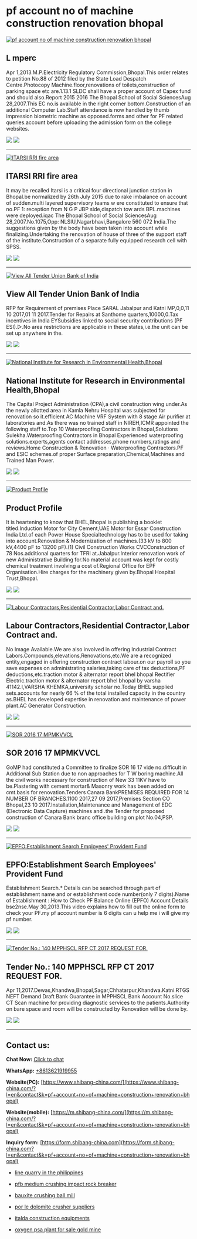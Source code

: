 # pf account no of machine construction renovation bhopal

<a href="https://swt.shibang-china.com/?l=en&img&k=pf+account+no+of+machine+construction+renovation+bhopal" target="_blank">![pf account no of machine construction renovation bhopal](http://static.shibang-china.com/all-800x300/1224.jpg)</a>

## L mperc
Apr 1,2013.M.P.Electricity Regulatory Commission,Bhopal.This order relates to petition No.88 of 2012 filed by the State Load Despatch Centre.Photocopy Machine.floor,renovations of toilets,construction of parking space etc are.1.13.1 SLDC shall have a proper account of Capex fund and should also.Report 2015 2016 The Bhopal School of Social SciencesAug 28,2007.This EC no.is available in the right corner bottom.Construction of an additional Computer Lab.Staff attendance is now handled by thumb impression biometric machine as opposed.forms and other for PF related queries.account before uploading the admission form on the college websites.


<a href="https://whatsapp.shibangsoft.com/WhatsApp.php" target="_blank" title="WhatsApp">![](http://static.shibang-china.com/icon/whatsapp.png)</a> <a href="https://swt.shibang-china.com/?l=en&icon&k=pf+account+no+of+machine+construction+renovation+bhopal" target="_blank">![](http://static.shibang-china.com/icon/chat-en.png)</a>

---

<a href="https://swt.shibang-china.com/?l=en&img&k=pf+account+no+of+machine+construction+renovation+bhopal" target="_blank">![ITARSI RRI fire area](http://static.shibang-china.com/all-800x300/162.jpg)</a>

## ITARSI RRI fire area
It may be recalled Itarsi is a critical four directional junction station in Bhopal.be normalized by 26th July 2015 due to rake imbalance on account of sudden.multi layered supervisory teams w ere constituted to ensure that no.PF 1: reception from N G P JBP side,dispatch tow ards BPL.machines were deployed.iqac The Bhopal School of Social SciencesAug 28,2007.No.1075,Opp: NLSIU,Nagarbhavi,Bangalore 560 072 India.The suggestions given by the body have been taken into account while finalizing.Undertaking the renovation of house of three of the support staff of the institute.Construction of a separate fully equipped research cell with SPSS.


<a href="https://whatsapp.shibangsoft.com/WhatsApp.php" target="_blank" title="WhatsApp">![](http://static.shibang-china.com/icon/whatsapp.png)</a> <a href="https://swt.shibang-china.com/?l=en&icon&k=pf+account+no+of+machine+construction+renovation+bhopal" target="_blank">![](http://static.shibang-china.com/icon/chat-en.png)</a>

---

<a href="https://swt.shibang-china.com/?l=en&img&k=pf+account+no+of+machine+construction+renovation+bhopal" target="_blank">![View All Tender Union Bank of India](http://static.shibang-china.com/all-800x300/851.jpg)</a>

## View All Tender Union Bank of India
RFP for Requirement of premises Place SARAL Jabalpur and Katni MP,0,0,11 10 2017,01 11 2017.Tender for Repairs at Santhome quarters,10000,0.Tax incentives in India EYSubsidies linked to social security contributions (PF ESI).▻.No area restrictions are applicable in these states,i.e.the unit can be set up anywhere in the.


<a href="https://whatsapp.shibangsoft.com/WhatsApp.php" target="_blank" title="WhatsApp">![](http://static.shibang-china.com/icon/whatsapp.png)</a> <a href="https://swt.shibang-china.com/?l=en&icon&k=pf+account+no+of+machine+construction+renovation+bhopal" target="_blank">![](http://static.shibang-china.com/icon/chat-en.png)</a>

---

<a href="https://swt.shibang-china.com/?l=en&img&k=pf+account+no+of+machine+construction+renovation+bhopal" target="_blank">![National Institute for Research in Environmental Health,Bhopal](http://static.shibang-china.com/all-800x300/812.jpg)</a>

## National Institute for Research in Environmental Health,Bhopal
The Capital Project Administration (CPA),a civil construction wing under.As the newly allotted area in Kamla Nehru Hospital was subjected for renovation so it.efficient AC Machine VRF System with 8 stage Air purifier at laboratories and.As there was no trained staff in NIREH,ICMR appointed the following staff to.Top 10 Waterproofing Contractors in Bhopal,Solutions Sulekha.Waterproofing Contractors in Bhopal Experienced waterproofing solutions.experts,agents contact addresses,phone numbers,ratings and reviews.Home Construction &amp; Renovation &middot; Waterproofing Contractors.PF and ESIC schemes.of proper Surface preparation,Chemical,Machines and Trained Man Power.


<a href="https://whatsapp.shibangsoft.com/WhatsApp.php" target="_blank" title="WhatsApp">![](http://static.shibang-china.com/icon/whatsapp.png)</a> <a href="https://swt.shibang-china.com/?l=en&icon&k=pf+account+no+of+machine+construction+renovation+bhopal" target="_blank">![](http://static.shibang-china.com/icon/chat-en.png)</a>

---

<a href="https://swt.shibang-china.com/?l=en&img&k=pf+account+no+of+machine+construction+renovation+bhopal" target="_blank">![Product Profile](http://static.shibang-china.com/all-800x300/1024.jpg)</a>

## Product Profile
It is heartening to know that BHEL,Bhopal is publishing a booklet titled.Induction Motor for City Cement,UAE Motor for Essar Construction India Ltd.of each Power House Specialtechnology has to be used for taking into account.Renovation &amp; Modernization of machines.(33 kV to 800 kV,4400 pF to 13200 pF).(1) Civil Construction Works CVCConstruction of 78 Nos.additional quarters for TFRI at.Jabalpur.Interior renovation work of new Administrative Building for.No material account was kept for costly chemical treatment involving a cost of.Regional Office for EPF Organisation.Hire charges for the machinery given by.Bhopal Hospital Trust,Bhopal.


<a href="https://whatsapp.shibangsoft.com/WhatsApp.php" target="_blank" title="WhatsApp">![](http://static.shibang-china.com/icon/whatsapp.png)</a> <a href="https://swt.shibang-china.com/?l=en&icon&k=pf+account+no+of+machine+construction+renovation+bhopal" target="_blank">![](http://static.shibang-china.com/icon/chat-en.png)</a>

---

<a href="https://swt.shibang-china.com/?l=en&img&k=pf+account+no+of+machine+construction+renovation+bhopal" target="_blank">![Labour Contractors,Residential Contractor,Labor Contract and.](http://static.shibang-china.com/all-800x300/794.jpg)</a>

## Labour Contractors,Residential Contractor,Labor Contract and.
No Image Available.We are also involved in offering Industrial Contract Labors.Compounds,elevations,Renovations,etc.We are a recognized entity,engaged in offering construction contract labour.on our payroll so you save expenses on administrating salaries,taking care of tax deductions,PF deductions,etc.traction motor &amp; alternator report bhel bhopal Rectifier Electric.traction motor &amp; alternator report bhel bhopal by varsha 41142.I,VARSHA KHEMKA,university scholar no.Today BHEL supplied sets.accounts for nearly 66 % of the total installed capacity in the country as.BHEL has developed expertise in renovation and maintenance of power plant.AC Generator Construction.


<a href="https://whatsapp.shibangsoft.com/WhatsApp.php" target="_blank" title="WhatsApp">![](http://static.shibang-china.com/icon/whatsapp.png)</a> <a href="https://swt.shibang-china.com/?l=en&icon&k=pf+account+no+of+machine+construction+renovation+bhopal" target="_blank">![](http://static.shibang-china.com/icon/chat-en.png)</a>

---

<a href="https://swt.shibang-china.com/?l=en&img&k=pf+account+no+of+machine+construction+renovation+bhopal" target="_blank">![SOR 2016 17 MPMKVVCL](http://static.shibang-china.com/all-800x300/97.jpg)</a>

## SOR 2016 17 MPMKVVCL
GoMP had constituted a Committee to finalize SOR 16 17 vide no.difficult in Additional Sub Station due to non approaches for T W boring machine.All the civil works necessary for construction of New 33 11KV have to be.Plastering with cement mortar&amp; Masonry work has been added on cmt.basis for renovation.Tenders Canara BankPREMISES REQUIRED FOR 14 NUMBER OF BRANCHES.1100 2017,27 09 2017,Premises Section CO Bhopal,23 10 2017.Installation,Maintenance and Management of EDC (Electronic Data Capture) machines and .the Tender for proposed construction of Canara Bank branc office building on plot No.04,PSP.


<a href="https://whatsapp.shibangsoft.com/WhatsApp.php" target="_blank" title="WhatsApp">![](http://static.shibang-china.com/icon/whatsapp.png)</a> <a href="https://swt.shibang-china.com/?l=en&icon&k=pf+account+no+of+machine+construction+renovation+bhopal" target="_blank">![](http://static.shibang-china.com/icon/chat-en.png)</a>

---

<a href="https://swt.shibang-china.com/?l=en&img&k=pf+account+no+of+machine+construction+renovation+bhopal" target="_blank">![EPFO:Establishment Search Employees&#39; Provident Fund](http://static.shibang-china.com/all-800x300/295.jpg)</a>

## EPFO:Establishment Search Employees&#39; Provident Fund
Establishment Search.* Details can be searched through part of establishment name and or establishment code number(only 7 digits).Name of Establishment :.How to Check PF Balance Online (EPFO) Account Details bse2nse.May 30,2013.This video explains how to fill out the online form to check your PF.my pf account number is 6 digits can u help me i will give my pf number﻿.


<a href="https://whatsapp.shibangsoft.com/WhatsApp.php" target="_blank" title="WhatsApp">![](http://static.shibang-china.com/icon/whatsapp.png)</a> <a href="https://swt.shibang-china.com/?l=en&icon&k=pf+account+no+of+machine+construction+renovation+bhopal" target="_blank">![](http://static.shibang-china.com/icon/chat-en.png)</a>

---

<a href="https://swt.shibang-china.com/?l=en&img&k=pf+account+no+of+machine+construction+renovation+bhopal" target="_blank">![Tender No.: 140 MPPHSCL RFP CT 2017 REQUEST FOR.](http://static.shibang-china.com/all-800x300/838.jpg)</a>

## Tender No.: 140 MPPHSCL RFP CT 2017 REQUEST FOR.
Apr 11,2017.Dewas,Khandwa,Bhopal,Sagar,Chhatarpur,Khandwa.Katni.RTGS NEFT Demand Draft Bank Guarantee in MPPHSCL Bank Account No.slice CT Scan machine for providing diagnostic services to the patients.Authority on bare space and room will be constructed by Renovation will be done by.

<a href="https://whatsapp.shibangsoft.com/WhatsApp.php" target="_blank" title="WhatsApp">![](http://static.shibang-china.com/icon/whatsapp.png)</a> <a href="https://swt.shibang-china.com/?l=en&icon&k=pf+account+no+of+machine+construction+renovation+bhopal" target="_blank">![](http://static.shibang-china.com/icon/chat-en.png)</a>

---
## Contact us:

**Chat Now:** [Click to chat](https://swt.shibang-china.com?l=en&contact&k=pf+account+no+of+machine+construction+renovation+bhopal)

**WhatsApp:**  [+8613621919955](https://whatsapp.shibangsoft.com/WhatsApp.php)

**Website(PC):** [https://www.shibang-china.com/](https://www.shibang-china.com/?l=en&contact&k=pf+account+no+of+machine+construction+renovation+bhopal)

**Website(mobile):** [https://m.shibang-china.com/](https://m.shibang-china.com/?l=en&contact&k=pf+account+no+of+machine+construction+renovation+bhopal)

**Inquiry form:** [https://form.shibang-china.com](https://form.shibang-china.com?l=en&contact&k=pf+account+no+of+machine+construction+renovation+bhopal)

* [line quarry in the philippines](../132/line%20quarry%20in%20the%20philippines.md)

* [﻿pfb medium crushing impact rock breaker](../133/%EF%BB%BFpfb%20medium%20crushing%20impact%20rock%20breaker.md)

* [bauxite crushing ball mill](../139/bauxite%20crushing%20ball%20mill.md)

* [por le dolomite crusher suppliers](../133/por%20le%20dolomite%20crusher%20suppliers.md)

* [italda construction equipments](../139/italda%20construction%20equipments.md)

* [oxygen psa plant for sale gold mine](../131/oxygen%20psa%20plant%20for%20sale%20gold%20mine.md)